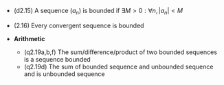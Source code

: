 
- (d2.15) A sequence $(a_{n})$ is bounded if $\exists{M>0}:\forall{n}, |a_{n}|<M$
- (2.16) Every convergent sequence is bounded

- **Arithmetic**
	- (q2.19a,b,f) The sum/difference/product of two bounded sequences is a sequence bounded
	- (q2.19d) The sum of bounded sequence and unbounded sequence and is unbounded sequence